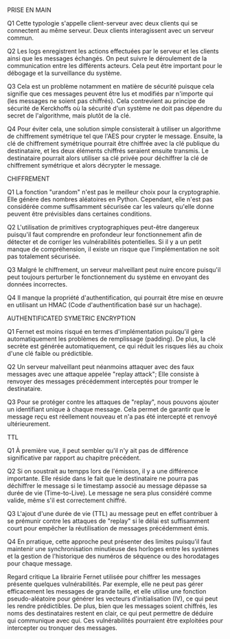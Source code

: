 PRISE EN MAIN

Q1
Cette typologie s'appelle client-serveur avec deux clients qui se connectent au même serveur. Deux clients interagissent avec un serveur commun.

Q2
Les logs enregistrent les actions effectuées par le serveur et les clients ainsi que les messages échangés. On peut suivre le déroulement de la communication entre les différents acteurs. Cela peut être important pour le débogage et la surveillance du système.

Q3
Cela est un problème notamment en matière de sécurité puisque cela signifie que ces messages peuvent être lus et modifiés par n'importe qui (les messages ne soient pas chiffrés). Cela contrevient au principe de sécurité de Kerckhoffs où la sécurité d'un système ne doit pas dépendre du secret de l'algorithme, mais plutôt de la clé.

Q4
Pour éviter cela, une solution simple consisterait à utiliser un algorithme de chiffrement symétrique tel que l'AES pour crypter le message. Ensuite, la clé de chiffrement symétrique pourrait être chiffrée avec la clé publique du destinataire, et les deux éléments chiffrés seraient ensuite transmis. Le destinataire pourrait alors utiliser sa clé privée pour déchiffrer la clé de chiffrement symétrique et alors décrypter le message.


CHIFFREMENT

Q1
La fonction "urandom" n'est pas le meilleur choix pour la cryptographie. Elle génère des nombres aléatoires en Python. Cependant, elle n'est pas considérée comme suffisamment sécurisée car les valeurs qu'elle donne peuvent être prévisibles dans certaines conditions.

Q2
L'utilisation de primitives cryptographiques peut-être dangereux puisqu'il faut comprendre en profondeur leur fonctionnement afin de détecter et de corriger les vulnérabilités potentielles. Si il y a un petit manque de compréhension, il existe un risque que l'implémentation ne soit pas totalement sécurisée.

Q3
Malgré le chiffrement, un serveur malveillant peut nuire encore puisqu'il peut toujours perturber le fonctionnement du système en envoyant des données incorrectes.

Q4
Il manque la propriété d'authentification, qui pourrait être mise en œuvre en utilisant un HMAC (Code d'authentification basé sur un hachage).


AUTHENTIFICATED SYMETRIC ENCRYPTION

Q1
Fernet est moins risqué en termes d'implémentation puisqu'il gère automatiquement les problèmes de remplissage (padding). De plus, la clé secrète est générée automatiquement, ce qui réduit les risques liés au choix d'une clé faible ou prédictible.

Q2
Un serveur malveillant peut néanmoins attaquer avec des faux messages avec une attaque appelée "replay attack"; Elle consiste à renvoyer des messages précédemment interceptés pour tromper le destinataire.

Q3
Pour se protéger contre les attaques de "replay", nous pouvons ajouter un identifiant unique à chaque message. Cela permet de garantir que le message reçu est réellement nouveau et n'a pas été intercepté et renvoyé ultérieurement.


TTL

Q1
À première vue, il peut sembler qu'il n'y ait pas de différence significative par rapport au chapitre précédent.

Q2
Si on soustrait au tempps lors de l'émisson, il y a une différence importante. Elle réside dans le fait que le destinataire ne pourra pas déchiffrer le message si le timestamp associé au message dépasse sa durée de vie (Time-to-Live). Le message ne sera plus considéré comme valide, même s'il est correctement chiffré.

Q3
L'ajout d'une durée de vie (TTL) au message peut en effet contribuer à se prémunir contre les attaques de "replay" si le délai est suffisamment court pour empêcher la réutilisation de messages précédemment émis.

Q4
En prratique, cette approche peut présenter des limites puisqu'il faut maintenir une synchronisation minutieuse des horloges entre les systèmes et la gestion de l'historique des numéros de séquence ou des horodatages pour chaque message.

Regard critique
La librairie Fernet utilisée pour chiffrer les messages présente quelques vulnérabilités. Par exemple, elle ne peut pas gérer efficacement les messages de grande taille, et elle utilise une fonction pseudo-aléatoire pour générer les vecteurs d'initialisation (IV), ce qui peut les rendre prédictibles. De plus, bien que les messages soient chiffrés, les noms des destinataires restent en clair, ce qui peut permettre de déduire qui communique avec qui. Ces vulnérabilités pourraient être exploitées pour intercepter ou tronquer des messages.
